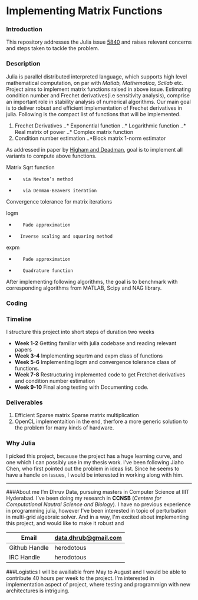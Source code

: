 # Implementing Matrix Functions


### Introduction
This repository addresses the Julia issue [5840](https://github.com/JuliaLang/julia/issues/5840) and raises relevant concerns and steps taken to 
tackle the problem. 


### Description
Julia is parallel distributed interpreted language, which supports high level mathematical computation, on par with _Matlab, Mathematica, Scilab_ etc. Project aims to implement matrix functions raised in above issue. Estimating condition number and Frechet derivatives(i.e sensitivity analysis), comprise an important role in stability analysis of numerical algorithms. Our main goal is to deliver robust and efficient implementation of Frechet derivatives in julia. 
Following is the compact list of functions that will be implemented. 

1. Frechet Derivatives
..* Exponential function
..* Logarithmic function
..* Real matrix of power
..* Complex matrix function
2. Condition number estimation
..*Block matrix 1-norm estimator

As addressed in paper by [Higham and Deadman](http://eprints.ma.man.ac.uk/2102/01/covered/MIMS_ep2014_8.pdf), goal is to implement all variants to compute above functions.

Matrix Sqrt function

+        via Newton’s method

+        via Denman-Beavers iteration

Convergence tolerance for matrix iterations

logm

+        Pade approximation

+       Inverse scaling and squaring method

expm

+        Pade approximation

+        Quadrature function

 

After implementing following algorithms, the goal is to benchmark with corresponding algorithms from MATLAB, Scipy and NAG library.   








### Coding
 


### Timeline
I structure this project into short steps of duration two weeks

- **Week 1-2**  Getting familiar with julia codebase and reading relevant papers
- **Week 3-4**  Implementing squrtm and expm class of functions
- **Week 5-6**  Implementing logm and convergence tolerance class of functions.
- **Week 7-8**  Restructuring implemented code to get Fretchet derivatives and condition number estimation
- **Week 9-10** Final along testing with Documenting code.

 

### Deliverables

1.  Efficient Sparse matrix Sparse matrix multiplication
2.    OpenCL implementaition in the end, therfore a more generic solution to the problem for many kinds of hardware.

### Why Julia
I picked this project, because the project has a huge learning curve, and one which I can possibly use  in my thesis work. I’ve been following Jiaho Chen, who first pointed out the problem in ideas list. Since he seems to have a handle on issues, I would be interested in working along with him. 
 
---

###About me
I’m Dhruv Data, pursuing masters in Computer Science at IIIT Hyderabad. I’ve been doing my research in **CCNSB** (_Centere for Computational Nautral Science and Biology_). I have no previous experience in programming julia, however I've been interested in topic of perturbation in multi-grid algebraic solver. And in a way, I'm excited about implementing this project, and would like to make it robust and 

Email | data.dhrub@gmail.com |
------|----------------------
Github Handle|  herodotous 
IRC Handle | herodotous 


###Logistics
I will be availiable from May to August and I would be able to contribute 40 hours per week to the project. I'm interested in implementation aspect of project, where testing and programmign with new architectures is intriguing.
